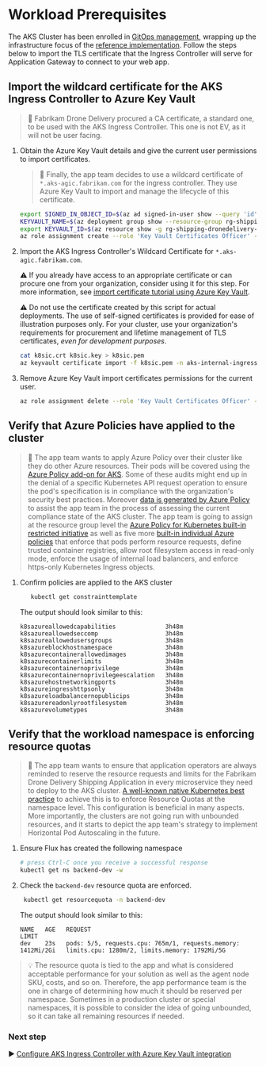 # Workload Prerequisites

The AKS Cluster has been enrolled in [GitOps management](./06-gitops.md), wrapping up the infrastructure focus of the [reference implementation](./). Follow the steps below to import the TLS certificate that the Ingress Controller will serve for Application Gateway to connect to your web app.

## Import the wildcard certificate for the AKS Ingress Controller to Azure Key Vault

> :book: Fabrikam Drone Delivery procured a CA certificate, a standard one, to be used with the AKS Ingress Controller. This one is not EV, as it will not be user facing.

1. Obtain the Azure Key Vault details and give the current user permissions to import certificates.

   > :book: Finally, the app team decides to use a wildcard certificate of `*.aks-agic.fabrikam.com` for the ingress controller. They use Azure Key Vault to import and manage the lifecycle of this certificate.

   ```bash
   export SIGNED_IN_OBJECT_ID=$(az ad signed-in-user show --query 'id' -o tsv)
   KEYVAULT_NAME=$(az deployment group show --resource-group rg-shipping-dronedelivery-${LOCATION} -n cluster-stamp --query properties.outputs.keyVaultName.value -o tsv)
   export KEYVAULT_ID=$(az resource show -g rg-shipping-dronedelivery-${LOCATION}  -n $KEYVAULT_NAME --resource-type 'Microsoft.KeyVault/vaults' --query id --output tsv)
   az role assignment create --role 'Key Vault Certificates Officer' --assignee $SIGNED_IN_OBJECT_ID --scope $KEYVAULT_ID
   ```

1. Import the AKS Ingress Controller's Wildcard Certificate for `*.aks-agic.fabrikam.com`.

   :warning: If you already have access to an appropriate certificate or can procure one from your organization, consider using it for this step. For more information, see [import certificate tutorial using Azure Key Vault](https://learn.microsoft.com/azure/key-vault/certificates/tutorial-import-certificate#import-a-certificate-to-key-vault).

   :warning: Do not use the certificate created by this script for actual deployments. The use of self-signed certificates is provided for ease of illustration purposes only. For your cluster, use your organization's requirements for procurement and lifetime management of TLS certificates, _even for development purposes_.

   ```bash
   cat k8sic.crt k8sic.key > k8sic.pem
   az keyvault certificate import -f k8sic.pem -n aks-internal-ingress-controller-tls --vault-name $KEYVAULT_NAME
   ```

1. Remove Azure Key Vault import certificates permissions for the current user.

   ```bash
   az role assignment delete --role 'Key Vault Certificates Officer' --assignee $SIGNED_IN_OBJECT_ID --scope $KEYVAULT_ID
   ```

## Verify that Azure Policies have applied to the cluster

> :book: The app team wants to apply Azure Policy over their cluster like they do other Azure resources. Their pods will be covered using the [Azure Policy add-on for AKS](https://learn.microsoft.com/azure/aks/use-pod-security-on-azure-policy). Some of these audits might end up in the denial of a specific Kubernetes API request operation to ensure the pod's specification is in compliance with the organization's security best practices. Moreover [data is generated by Azure Policy](https://learn.microsoft.com/azure/governance/policy/how-to/get-compliance-data) to assist the app team in the process of assessing the current compliance state of the AKS cluster. The app team is going to assign at the resource group level the [Azure Policy for Kubernetes built-in restricted initiative](https://learn.microsoft.com/azure/aks/use-pod-security-on-azure-policy#built-in-policy-initiatives) as well as five more [built-in individual Azure policies](https://learn.microsoft.com/azure/aks/policy-samples#microsoftcontainerservice) that enforce that pods perform resource requests, define trusted container registries, allow root filesystem access in read-only mode, enforce the usage of internal load balancers, and enforce https-only Kubernetes Ingress objects.

1. Confirm policies are applied to the AKS cluster

   ```bash
      kubectl get constrainttemplate
   ```

   The output should look similar to this:

   ```output
   k8sazureallowedcapabilities              3h48m
   k8sazureallowedseccomp                   3h48m
   k8sazureallowedusersgroups               3h48m
   k8sazureblockhostnamespace               3h48m
   k8sazurecontainerallowedimages           3h48m
   k8sazurecontainerlimits                  3h48m
   k8sazurecontainernoprivilege             3h48m
   k8sazurecontainernoprivilegeescalation   3h48m
   k8sazurehostnetworkingports              3h48m
   k8sazureingresshttpsonly                 3h48m
   k8sazureloadbalancernopublicips          3h48m
   k8sazurereadonlyrootfilesystem           3h48m
   k8sazurevolumetypes                      3h48m
   ```

## Verify that the workload namespace is enforcing resource quotas

> :book: The app team wants to ensure that application operators are always reminded to reserve the resource requests and limits for the Fabrikam Drone Delivery Shipping Application in every microservice they need to deploy to the AKS cluster.  [A well-known native Kubernetes best practice](https://learn.microsoft.com/azure/aks/operator-best-practices-scheduler#enforce-resource-quotas) to achieve this is to enforce Resource Quotas at the namespace level.  This configuration is beneficial in many aspects. More importantly, the clusters are not going run with unbounded resources, and it starts to depict the app team's strategy to implement Horizontal Pod Autoscaling in the future.

1. Ensure Flux has created the following namespace

   ```bash
   # press Ctrl-C once you receive a successful response
   kubectl get ns backend-dev -w
   ```

1. Check the `backend-dev` resource quota are enforced.

   ```bash
    kubectl get resourcequota -n backend-dev
   ```

   The output should look similar to this:

   ```output
   NAME   AGE   REQUEST                                                        LIMIT
   dev    23s   pods: 5/5, requests.cpu: 765m/1, requests.memory: 1412Mi/2Gi   limits.cpu: 1280m/2, limits.memory: 1792Mi/5G
   ```

> :bulb: The resource quota is tied to the app and what is considered acceptable performance for your solution as well as the agent node SKU, costs, and so on. Therefore, the app performance team is the one in charge of determining how much it should be reserved per namespace.  Sometimes in a production cluster or special namespaces, it is possible to consider the idea of going unbounded, so it can take all remaining resources if needed.

### Next step

:arrow_forward: [Configure AKS Ingress Controller with Azure Key Vault integration](./08-secret-managment-and-ingress-controller.md)
